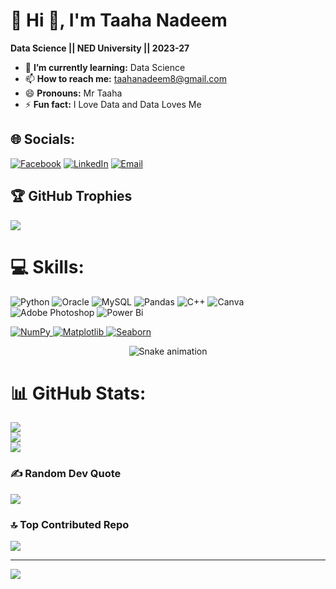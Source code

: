 # 💫 Hi 👋, I'm Taaha Nadeem
**Data Science || NED University || 2023-27**

- 🌱 **I’m currently learning:** Data Science
- 📫 **How to reach me:** taahanadeem8@gmail.com
- 😄 **Pronouns:** Mr Taaha
- ⚡ **Fun fact:** I Love Data and Data Loves Me


## 🌐 Socials:
[![Facebook](https://img.shields.io/badge/Facebook-1877F2?style=for-the-badge&logo=facebook&logoColor=white)](https://www.facebook.com/inxiont/)
[![LinkedIn](https://img.shields.io/badge/LinkedIn-0A66C2?style=for-the-badge&logo=linkedin&logoColor=white)](https://www.linkedin.com/in/taaha-nadeem-097b462bb/)
[![Email](https://img.shields.io/badge/Email-D14836?style=for-the-badge&logo=gmail&logoColor=white)](mailto:taahanadeem8@gmail.com)
## 🏆 GitHub Trophies
![](https://github-profile-trophy.vercel.app/?username=taaha12357&theme=radical&no-frame=false&no-bg=true&margin-w=4)

# 💻 Skills:
 ![Python](https://img.shields.io/badge/python-3670A0?style=for-the-badge&logo=python&logoColor=ffdd54) ![Oracle](https://img.shields.io/badge/Oracle-F80000?style=for-the-badge&logo=oracle&logoColor=white) ![MySQL](https://img.shields.io/badge/mysql-4479A1.svg?style=for-the-badge&logo=mysql&logoColor=white) ![Pandas](https://img.shields.io/badge/pandas-%23150458.svg?style=for-the-badge&logo=pandas&logoColor=white) ![C++](https://img.shields.io/badge/c++-%2300599C.svg?style=for-the-badge&logo=c%2B%2B&logoColor=white) ![Canva](https://img.shields.io/badge/Canva-%2300C4CC.svg?style=for-the-badge&logo=Canva&logoColor=white) ![Adobe Photoshop](https://img.shields.io/badge/adobe%20photoshop-%2331A8FF.svg?style=for-the-badge&logo=adobe%20photoshop&logoColor=white) ![Power Bi](https://img.shields.io/badge/power_bi-F2C811?style=for-the-badge&logo=powerbi&logoColor=black)<p align="left">
  <!-- NumPy -->
  <a href="https://numpy.org/" target="_blank">
    <img src="https://img.shields.io/badge/NumPy-013243?style=for-the-badge&logo=numpy&logoColor=white" alt="NumPy"/>
  </a>

  <!-- Matplotlib -->
  <a href="https://matplotlib.org/" target="_blank">
    <img src="https://img.shields.io/badge/Matplotlib-11557C?style=for-the-badge&logo=matplotlib&logoColor=white" alt="Matplotlib"/>
  </a>

  <!-- Seaborn (no official logo, so using text badge or placeholder image) -->
  <a href="https://seaborn.pydata.org/" target="_blank">
    <img src="https://img.shields.io/badge/Seaborn-0C5A5A?style=for-the-badge&logo=python&logoColor=white" alt="Seaborn"/>
  </a>
</p>
<!-- Snake Game Repo View -->

<div align="center">
  <img src="https://profile-readme-generator.com/assets/snake.svg" alt="Snake animation" />
</div>

# 📊 GitHub Stats:
![](https://github-readme-stats.vercel.app/api?username=taaha12357&theme=dark&hide_border=false&include_all_commits=false&count_private=false)<br/>
![](https://nirzak-streak-stats.vercel.app/?user=taaha12357&theme=dark&hide_border=false)<br/>
![](https://github-readme-stats.vercel.app/api/top-langs/?username=taaha12357&theme=dark&hide_border=false&include_all_commits=false&count_private=false&layout=compact)


### ✍️ Random Dev Quote
![](https://quotes-github-readme.vercel.app/api?type=horizontal&theme=radical)

### 🔝 Top Contributed Repo
![](https://github-contributor-stats.vercel.app/api?username=taaha12357&limit=5&theme=dark&combine_all_yearly_contributions=true)

---
[![](https://visitcount.itsvg.in/api?id=taaha12357&icon=0&color=0)](https://visitcount.itsvg.in)

<!-- Proudly created with GPRM ( https://gprm.itsvg.in ) -->
